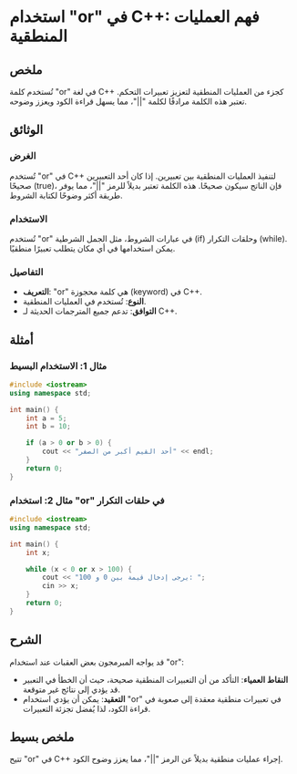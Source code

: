 <!--
Meta Description: # استخدام "or" في C++: فهم العمليات المنطقية ## ملخص تُستخدم كلمة "or" في لغة C++ كجزء من العمليات المنطقية لتعزيز تعبيرات التحكم. تعتبر هذه الكلمة مر...
Meta Keywords: المنطقية, int, استخدام, العمليات, ستخدم
-->

# استخدام "or" في C++: فهم العمليات المنطقية

## ملخص
تُستخدم كلمة "or" في لغة C++ كجزء من العمليات المنطقية لتعزيز تعبيرات التحكم. تعتبر هذه الكلمة مرادفًا لكلمة "||"، مما يسهل قراءة الكود ويعزز وضوحه.

## الوثائق
### الغرض
تُستخدم "or" في C++ لتنفيذ العمليات المنطقية بين تعبيرين. إذا كان أحد التعبيرين صحيحًا (true)، فإن الناتج سيكون صحيحًا. هذه الكلمة تعتبر بديلاً للرمز "||"، مما يوفر طريقة أكثر وضوحًا لكتابة الشروط.

### الاستخدام
تُستخدم "or" في عبارات الشروط، مثل الجمل الشرطية (if) وحلقات التكرار (while). يمكن استخدامها في أي مكان يتطلب تعبيرًا منطقيًا.

### التفاصيل
- **التعريف**: "or" هي كلمة محجوزة (keyword) في C++.
- **النوع**: تُستخدم في العمليات المنطقية.
- **التوافق**: تدعم جميع المترجمات الحديثة لـ C++.

## أمثلة
### مثال 1: الاستخدام البسيط
```cpp
#include <iostream>
using namespace std;

int main() {
    int a = 5;
    int b = 10;

    if (a > 0 or b > 0) {
        cout << "أحد القيم أكبر من الصفر" << endl;
    }
    return 0;
}
```

### مثال 2: استخدام "or" في حلقات التكرار
```cpp
#include <iostream>
using namespace std;

int main() {
    int x;

    while (x < 0 or x > 100) {
        cout << "يرجى إدخال قيمة بين 0 و 100: ";
        cin >> x;
    }
    return 0;
}
```

## الشرح
قد يواجه المبرمجون بعض العقبات عند استخدام "or":
- **النقاط العمياء**: التأكد من أن التعبيرات المنطقية صحيحة، حيث أن الخطأ في التعبير قد يؤدي إلى نتائج غير متوقعة.
- **التعقيد**: يمكن أن يؤدي استخدام "or" في تعبيرات منطقية معقدة إلى صعوبة في قراءة الكود، لذا يُفضل تجزئة التعبيرات.

## ملخص بسيط
تتيح "or" في C++ إجراء عمليات منطقية بديلاً عن الرمز "||"، مما يعزز وضوح الكود.